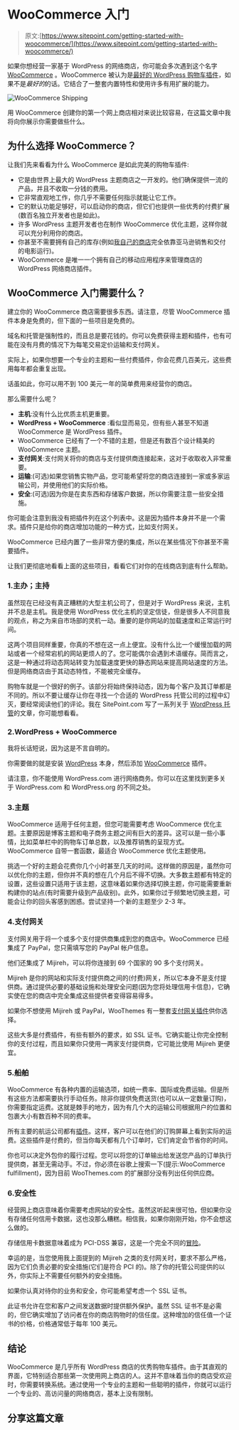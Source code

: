 # WooCommerce 入门

> 原文:[https://www.sitepoint.com/getting-started-with-woocommerce/](https://www.sitepoint.com/getting-started-with-woocommerce/)

如果你想经营一家基于 WordPress 的网络商店，你可能会多次遇到这个名字 [WooCommerce](http://www.woothemes.com/woocommerce/) 。WooCommerce 被认为是[最好的 WordPress 购物车插件](https://www.sitepoint.com/5-of-the-best-wordpress-shopping-cart-plugins/)，如果不是*最好的*的话。它结合了一整套内置特性和使用许多有用扩展的能力。

![WooCommerce Shipping](../Images/206b96833bb19330700ff4fb76a01387.png)

用 WooCommerce 创建你的第一个网上商店相对来说比较容易，在这篇文章中我将向你展示你需要做些什么。

## 为什么选择 WooCommerce？

让我们先来看看为什么 WooCommerce 是如此完美的购物车插件:

*   它是由世界上最大的 WordPress 主题商店之一开发的。他们确保提供一流的产品，并且不收取一分钱的费用。
*   它非常直观地工作，你几乎不需要任何指示就能让它工作。
*   它的默认功能足够好，可以启动你的商店，但它们也提供一些优秀的付费扩展(数百名独立开发者也是如此)。
*   许多 WordPress 主题开发者也在制作 WooCommerce 优化主题，这样你就可以充分利用你的商店。
*   你甚至不需要拥有自己的库存(例如[我自己的商店](http://www.warmovies.guru)完全依靠亚马逊销售和交付的电影运行)。
*   WooCommerce 是唯一一个拥有自己的移动应用程序来管理商店的 WordPress 网络商店插件。

## WooCommerce 入门需要什么？

建立你的 WooCommerce 商店需要很多东西。请注意，尽管 WooCommerce 插件本身是免费的，但下面的一些项目是免费的。

域名和托管是强制性的，而且总是要花钱的。你可以免费获得主题和插件，也有可能在没有月费的情况下为每笔交易定价运输和支付网关。

实际上，如果你想要一个专业的主题和一些付费插件，你会花费几百美元，这些费用每年都会重复出现。

话虽如此，你可以用不到 100 美元一年的简单费用来经营你的商店。

那么需要什么呢？

*   **主机**:没有什么比优质主机更重要。
*   **WordPress + WooCommerce** :看似显而易见，但有些人甚至不知道 WooCommerce 是 WordPress 插件。
*   WooCommerce 已经有了一个不错的主题，但是还有数百个设计精美的 WooCommerce 主题。
*   **支付网关**:支付网关将你的商店与支付提供商连接起来，这对于收取收入非常重要。
*   **运输**:(可选)如果您销售实物产品，您可能希望将您的商店连接到一家或多家运输公司，并使用他们的实际价格。
*   **安全**:(可选)因为你是在卖东西和存储客户数据，所以你需要注意一些安全措施。

你可能会注意到我没有把插件列在这个列表中。这是因为插件本身并不是一个需求。插件只是给你的商店增加功能的一种方式，比如支付网关。

WooCommerce 已经内置了一些非常方便的集成，所以在某些情况下你甚至不需要插件。

让我们更彻底地看看上面的这些项目，看看它们对你的在线商店到底有什么帮助。

### 1.主办；主持

虽然现在已经没有真正糟糕的大型主机公司了，但是对于 WordPress 来说，主机并不总是主机。我是使用 WordPress 优化主机的坚定信徒，但是很多人不同意我的观点，称之为来自市场部的灵机一动。重要的是你网站的加载速度和正常运行时间。

这两个项目同样重要，你真的不想在这一点上便宜。没有什么比一个缓慢加载的网站或者一个经常宕机的网站更烦人的了。您可能偶尔会遇到术语缓存。简而言之，这是一种通过将动态网站转变为加载速度更快的静态网站来提高网站速度的方法。但是网络商店由于其动态特性，不能被完全缓存。

购物车就是一个很好的例子。该部分将始终保持动态，因为每个客户及其订单都是不同的。所以不要让缓存让你在寻找一个合适的 WordPress 托管公司的过程中幻灭，要经常阅读他们的评论。我在 SitePoint.com 写了一系列关于 [WordPress 托管](https://www.sitepoint.com/wordpress-hosting-compared-part-1-overview/)的文章，你可能想看看。

### 2.WordPress + WooCommerce

我将长话短说，因为这是不言自明的。

你需要做的就是安装 [WordPress](http://wordpress.org/) 本身，然后添加 [WooCommerce](https://wordpress.org/plugins/woocommerce/) 插件。

请注意，你不能使用 WordPress.com 进行网络商务。你可以在这里找到更多关于 WordPress.com 和 WordPress.org 的不同之处。

### 3.主题

WooCommerce 适用于任何主题，但您可能需要考虑 WooCommerce 优化主题。主要原因是博客主题和电子商务主题之间有巨大的差异。这可以是一些小事情，比如菜单栏中的购物车订单总数，以及推荐销售的呈现方式。WooCommerce 自带一套函数，最适合 WooCommerce 优化主题使用。

挑选一个好的主题会花费你几个小时甚至几天的时间。这样做的原因是，虽然你可以优化你的主题，但你并不真的想在几个月后不得不切换。大多数主题都有特定的设置，这些设置只适用于该主题，这意味着如果你选择切换主题，你可能需要重新构建你的站点(有时需要升级到产品级别)。此外，如果你过于频繁地切换主题，可能会让你的回头客感到困惑。尝试坚持一个新的主题至少 2-3 年。

### 4.支付网关

支付网关用于将一个或多个支付提供商集成到您的商店中。WooCommerce 已经集成了 PayPal，您只需填写您的 PayPal 帐户信息。

他们还集成了 Mijireh，可以将你连接到 69 个国家的 90 多个支付网关。

Mijireh 是你的网站和实际支付提供商之间的(付费)网关，所以它本身不是支付提供商。通过提供必要的基础设施和处理安全问题(因为您将处理信用卡信息)，它确实使在您的商店中完全集成这些提供者变得容易得多。

如果你不想使用 Mijireh 或 PayPal，WooThemes 有一整套[支付网关插件](http://www.woothemes.com/product-category/woocommerce-extensions/?prod_cat%5B%5D=1023&s=&post_type=product&prod_country=0)供你选择。

这些大多是付费插件，有些有额外的要求，如 SSL 证书。它确实能让你完全控制你的支付过程，而且如果你只使用一两家支付提供商，它可能比使用 Mijireh 更便宜。

### 5.船舶

WooCommerce 有各种内置的运输选项，如统一费率、国际或免费运输。但是所有这些方法都需要执行手动任务。除非你提供免费送货(也可以从一定数量订购)，你需要指定运费。这就是棘手的地方，因为有几个大的运输公司根据用户的位置和包裹大小有数百种不同的费率。

所有主要的航运公司都有[插件](http://www.woothemes.com/product-category/woocommerce-extensions/?prod_cat%5B%5D=1026&s=&post_type=product&prod_country=0)。这样，客户可以在他们的订购屏幕上看到实际的运费。这些插件是付费的，但当你每天都有几个订单时，它们肯定会节省你的时间。

你也可以决定外包你的履行过程。您可以将您的订单输出给发送您产品的订单执行提供商，甚至无需动手。不过，你必须在谷歌上搜索一下(提示:WooCommerce fulfillment)，因为目前 WooThemes.com 的扩展部分没有列出任何供应商。

### 6.安全性

经营网上商店意味着你需要考虑网站的安全性。虽然这听起来很可怕，但如果你没有存储任何信用卡数据，这也没那么糟糕。相信我，如果你刚刚开始，你不会想这么做的。

存储信用卡数据意味着成为 PCI-DSS 兼容，这是一个完全不同的[冒险](http://docs.woothemes.com/document/pci-dss-compliance-and-woocommerce/)。

幸运的是，当您使用我上面提到的 Mijireh 之类的支付网关时，要求不那么严格，因为它们负责必要的安全措施(它们是符合 PCI 的)。除了你的托管公司提供的以外，你实际上不需要任何额外的安全措施。

如果你认真对待你的业务和安全，你可能希望考虑一个 SSL 证书。

此证书允许在您和客户之间发送数据时提供额外保护。虽然 SSL 证书不是必需的，但它确实增加了访问者在你的商店购物时的信任度。这种增加的信任值一个证书的价格，价格通常低于每年 100 美元。

## 结论

WooCommerce 是几乎所有 WordPress 商店的优秀购物车插件。由于其直观的界面，它特别适合那些第一次使用网上商店的人。这并不意味着当你的商店受欢迎时，你需要转换系统。通过使用一个专业的主题和一些聪明的插件，你就可以运行一个专业的、高访问量的网络商店，基本上没有限制。

## 分享这篇文章
